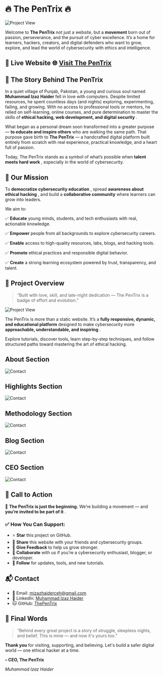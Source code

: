 # **🔥 The PenTrix 🔥**

![Project View](assets/readme/banner.png)

Welcome to **The PenTrix**  not just a website, but a **movement** born out of passion, perseverance, and the pursuit of cyber excellence. It’s a home for learners, hackers, creators, and digital defenders who want to grow, explore, and lead the world of cybersecurity with ethics and intelligence.


## 🔗 **Live Website 🌐 [Visit The PenTrix](https://mizazhaider-ceh.github.io/The-PenTrix)**


## 📖 **The Story Behind The PenTrix**

In a quiet village of Punjab, Pakistan, a young and curious soul named **Muhammad Izaz Haider** fell in love with computers. Despite limited resources, he spent countless days (and nights) exploring, experimenting, failing, and growing. With no access to professional tools or mentors, he relied on self-learning, online courses, and pure determination to master the skills of  **ethical hacking, web development, and digital security** .

What began as a personal dream soon transformed into a greater purpose — **to educate and inspire others** who are walking the same path. That purpose gave birth to **The PenTrix** — a handcrafted digital platform built entirely from scratch with real experience, practical knowledge, and a heart full of passion.

Today, The PenTrix stands as a symbol of what’s possible when  **talent meets hard work** , especially in the world of cybersecurity.

## 🎯 **Our Mission**

To  **democratize cybersecurity education** , spread  **awareness about ethical hacking** , and build a **collaborative community** where learners can grow into leaders.

We aim to:

✅ **Educate** young minds, students, and tech enthusiasts with real, actionable knowledge.

✅ **Empower** people from all backgrounds to explore cybersecurity careers.

✅ **Enable** access to high-quality resources, labs, blogs, and hacking tools.

✅ **Promote** ethical practices and responsible digital behavior.

✅ **Create** a strong learning ecosystem powered by trust, transparency, and talent.

## 🚀 **Project Overview**

> “Built with love, skill, and late-night dedication — The PenTrix is a badge of effort and evolution.”

![Project View](assets/readme/preview.jpeg)

The PenTrix is more than a static website. It’s a **fully responsive, dynamic, and educational platform** designed to make cybersecurity more  **approachable, understandable, and inspiring** .

Explore tutorials, discover tools, learn step-by-step techniques, and follow structured paths toward mastering the art of ethical hacking.

## **About Section**

![Contact](assets/readme/about.jpeg)

## **Highlights Section**

![Contact](assets/readme/highlight.jpeg)

## **Methodology Section**

![Contact](assets/readme/method.jpeg)

## **Blog Section**

![Contact](assets/readme/blog.jpeg)

## **CEO Section**

![Contact](assets/readme/ceo.jpeg)

## 📣 **Call to Action**

🚀 **The PenTrix is just the beginning.** We’re building a movement — and  **you’re invited to be part of it** .

### ✅ **How You Can Support:**

* ⭐ **Star** this project on GitHub.
* 📢 **Share** this website with your friends and cybersecurity groups.
* 💬 **Give Feedback** to help us grow stronger.
* 🤝 **Collaborate** with us if you’re a cybersecurity enthusiast, blogger, or developer.
* 🔔 **Follow** for updates, tools, and new tutorials.

## 📬 **Contact**

* 📧 Email: [mizazhaiderceh@gmail.com](mailto:mizazhaiderceh@gmail.com)
* 💼 LinkedIn: [Muhammad Izaz Haider](https://www.linkedin.com/in/muhammad-izaz-haider-091639314/)
* 🐱 GitHub: [ThePenTrix](https://github.com/mizazhaider-ceh/The-PenTrix)

## 🙌 **Final Words**

> “Behind every great project is a story of struggle, sleepless nights, and belief. This is mine — and now it's yours too.”

**Thank you** for visiting, supporting, and believing. Let's build a safer digital world — one ethical hacker at a time.

**– CEO, The PenTrix**

*Muhammad Izaz Haider*
